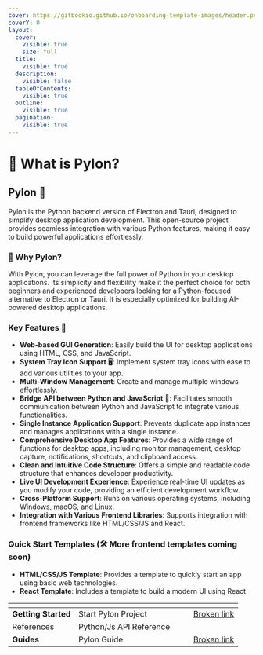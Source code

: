 ```yaml
---
cover: https://gitbookio.github.io/onboarding-template-images/header.png
coverY: 0
layout:
  cover:
    visible: true
    size: full
  title:
    visible: true
  description:
    visible: false
  tableOfContents:
    visible: true
  outline:
    visible: true
  pagination:
    visible: true
---
```


# 💎 What is Pylon?

## Pylon 👋

Pylon is the Python backend version of Electron and Tauri, designed to simplify desktop application development. This open-source project provides seamless integration with various Python features, making it easy to build powerful applications effortlessly.

### 🚀 Why Pylon?

With Pylon, you can leverage the full power of Python in your desktop applications. Its simplicity and flexibility make it the perfect choice for both beginners and experienced developers looking for a Python-focused alternative to Electron or Tauri. It is especially optimized for building AI-powered desktop applications.

### Key Features 🚀

* **Web-based GUI Generation**: Easily build the UI for desktop applications using HTML, CSS, and JavaScript.
* **System Tray Icon Support** 🖥️: Implement system tray icons with ease to add various utilities to your app.
* **Multi-Window Management**: Create and manage multiple windows effortlessly.
* **Bridge API between Python and JavaScript** 🌉: Facilitates smooth communication between Python and JavaScript to integrate various functionalities.
* **Single Instance Application Support**: Prevents duplicate app instances and manages applications with a single instance.
* **Comprehensive Desktop App Features**: Provides a wide range of functions for desktop apps, including monitor management, desktop capture, notifications, shortcuts, and clipboard access.
* **Clean and Intuitive Code Structure**: Offers a simple and readable code structure that enhances developer productivity.
* **Live UI Development Experience**: Experience real-time UI updates as you modify your code, providing an efficient development workflow.
* **Cross-Platform Support**: Runs on various operating systems, including Windows, macOS, and Linux.
* **Integration with Various Frontend Libraries**: Supports integration with frontend frameworks like HTML/CSS/JS and React.

### Quick Start Templates (🛠️ More frontend templates coming soon)

* **HTML/CSS/JS Template**: Provides a template to quickly start an app using basic web technologies.
* **React Template**: Includes a template to build a modern UI using React.



<table data-view="cards"><thead><tr><th></th><th></th><th data-hidden data-card-cover data-type="files"></th><th data-hidden></th><th data-hidden data-card-target data-type="content-ref"></th></tr></thead><tbody><tr><td><strong>Getting Started</strong></td><td>Start Pylon Project</td><td></td><td></td><td><a href="broken-reference">Broken link</a></td></tr><tr><td>References</td><td>Python/Js API Reference</td><td></td><td></td><td></td></tr><tr><td><strong>Guides</strong></td><td>Pylon Guide</td><td></td><td></td><td><a href="broken-reference">Broken link</a></td></tr></tbody></table>
